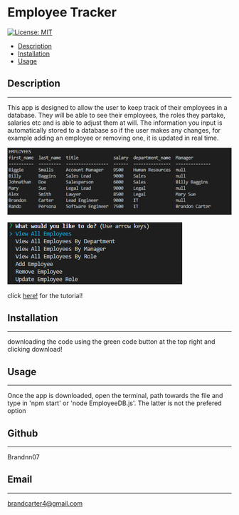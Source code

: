# Employee Tracker
 
[![License: MIT](https://img.shields.io/badge/License-MIT_Badge-red.svg)](https://opensource.org/licenses/MIT)

* [Description](#description)
* [Installation](#install)
* [Usage](#usage)

## Description
_______________________________

This app is designed to allow the user to keep track of their employees in a database. They will be able to see their employees, the roles they partake, salaries etc and is able to adjust them at will. The information you input is automatically stored to a database so if the user makes any changes, for example adding an employee or removing one, it is updated in real time.

![alt text](images/Screenshot%202021-03-17%20194301.png)

![alt text](images/Screenshot%202021-03-17%20215216.png)

click [here!](https://youtu.be/oj_ItJcL408) for the tutorial!

## Installation 
_______________________________

downloading the code using the green code button at the top right and clicking download!

## Usage
_______________________________

Once the app is downloaded, open the terminal, path towards the file and type in 'npm start' or 'node EmployeeDB.js'. The latter is not the prefered option

## Github
_______________________________

Brandnn07

## Email
_______________________________

brandcarter4@gmail.com

